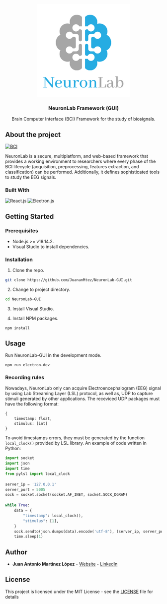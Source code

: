 <!-- PROJECT LOGO -->
<br/>
<div align="center">
  <a href="https://github.com/JuananMtez/NeuronLab-GUI">
    <img src="src/img/neuronlab_logo2.png" alt="BCI" width="300px" height="300px">
  </a>
  <h3 align="center">NeuronLab Framework (GUI)</h3>
  <p align="center">
    Brain Computer Interface (BCI) Framework for the study of biosignals.
  </p>
</div>


## About the project
<a href="https://um.es">
  <img src="src/img/logo_umu.jpeg" alt="BCI" width="195" height="50">
</a>
<br/>

NeuronLab is a secure, multiplatform, and web-based framework that provides a working environment to researchers where every phase of the BCI lifecycle (acquisition, preprocessing, features extraction, and classification) can be performed. Additionally, it defines sophisticated tools to study the EEG signals.

### Built With
![React.js] ![Electron.js]

## Getting Started

### Prerequisites
* Node.js >= v18.14.2.
* Visual Studio to install dependencies.

### Installation
1. Clone the repo.
```sh
git clone https://github.com/JuananMtez/NeuronLab-GUI.git
```

2. Change to project directory.
```sh
cd NeuronLab-GUI
```

3. Install Visual Studio.

4. Install NPM packages.
```shell
npm install
```

## Usage

Run NeuronLab-GUI in the development mode.
```shell
npm run electron-dev
```

### Recording rules

Nowadays, NeuronLab only can acquire Electroencephalogram (EEG) signal by using Lab Streaming Layer (LSL) protocol, as well as, UDP to capture stimuli generated by other applications. The receviced UDP packages must have the following format:
```
{
    timestamp: float,
    stimulus: [int]
}
```

To avoid timestamps errors, they must be generated by the function ```local_clock()``` provided by LSL library. An example of code written in Python:
```python 
import socket
import json
import time
from pylsl import local_clock

server_ip = '127.0.0.1'
server_port = 5005
sock = socket.socket(socket.AF_INET, socket.SOCK_DGRAM)

while True:
    data = {
        "timestamp": local_clock(),
        "stimulus": [1],
    }
    sock.sendto(json.dumps(data).encode('utf-8'), (server_ip, server_port))
    time.sleep(1)
```



## Author

* **Juan Antonio Martínez López** - [Website](https://juananmtez.github.io/) - [LinkedIn](https://www.linkedin.com/in/juanantonio-martinez/)


## License

This project is licensed under the MIT License - see the [LICENSE](LICENSE) file for details

[React.js]: https://img.shields.io/badge/React-20232A?style=for-the-badge&logo=react&logoColor=61DAFB
[Electron.js]: https://img.shields.io/badge/Electron.js-47848F?style=for-the-badge&logo=react&logoColor=61DAFB